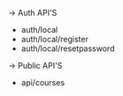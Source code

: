 -> Auth API'S

- auth/local
- auth/local/register
- auth/local/resetpassword

-> Public API'S

- api/courses
